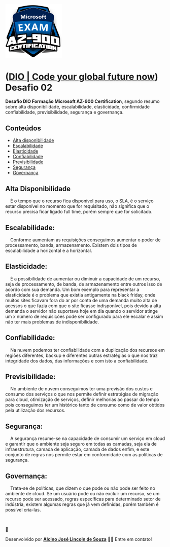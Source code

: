 <img src="/image/cursoDioAzure.png" title="" alt="cursoDioAzure.png" width="179">

# ([DIO | Code your global future now](https://www.dio.me/en)) Desafio 02

**Desafio DIO Formação Microsoft AZ-900 Certification**, segundo resumo sobre alta disponibilidade, escalabilidade, elasticidade, confirmidade confiabilidade, previsibilidade, segurança e governança.

## Conteúdos

<!--ts-->

* [Alta disponibilidade](#altaDisponibilidade)
* [Escalabilidade](#escalabilidade)
* [Elasticidade](#elasticidade)
* [Confiabilidade](#confiabilidade)
* [Previsibilidade](#previsibilidade)
* [Segurança](#segurança)
* [Governança](#governança)

<!--te-->



## Alta Disponibilidade

      É o tempo que o recurso fica disponível para uso, o SLA, é o serviço estar disponível no momento que for requisitado, não significa que o recurso precisa ficar ligado full time, porém sempre que for solicitado.

## Escalabilidade:

    Conforme aumentam as requisições conseguimos aumentar o poder de processamento, banda, armazenamento. Existem dois tipos de escalabilidade a horizontal e a horizontal.

## Elasticidade:

    É a possibilidade de aumentar ou diminuir a capacidade de um recurso, seja de processamento, de banda, de armazenamento entre outros isso de acordo com sua demanda. Um bom exemplo para representar a elasticidade é o problema que existia antigamente na black friday, onde muitos sites ficavam fora do ar por conta de uma demanda muito alta de acessos o que fazia com que o site ficasse indisponível, pois devido a alta demanda o servidor não suportava hoje em dia quando o servidor atinge um x número de requisições pode ser configurado para ele escalar e assim não ter mais problemas de indisponibilidade.

## Confiabilidade:

    Na nuvem podemos ter confiabilidade com a duplicação dos recursos em regiões diferentes, backup e diferentes outras estratégias o que nos traz integridade dos dados, das informações e com isto a confiabilidade.

## Previsibilidade:

    No ambiente de nuvem conseguimos ter uma previsão dos custos e consumo dos serviços o que nos permite definir estratégias de migração para cloud, otimização de serviços, definir melhorias ao passar do tempo pois conseguimos ter um histórico tanto de consumo como de valor obtidos pela utilização dos recursos.

## Segurança:

    A segurança resume-se na capacidade de consumir um serviço em cloud e garantir que o ambiente seja seguro em todas as camadas, seja ela de infraestrutura, camada de aplicação, camada de dados enfim, e este conjunto de regras nos permite estar em conformidade com as políticas de segurança.

## Governança:

    Trata-se de políticas, que dizem o que pode ou não pode ser feito no ambiente de cloud. Se um usuário pode ou não excluir um recurso, se um recurso pode ser acessado, regras específicas para determinado setor de indústria, existem algumas regras que já vem definidas, porém também é possível cria-las.



<a href="www.linkedin.com/in/lincolntec">
 <img style="border-radius: 50%;" src="https://avatars.githubusercontent.com/u/17651227?s=400&u=ed46bef85a6c3069307d3dc6abc5a2777c118355&v=4" width="100px;" alt=""/>
 <br />
</a>

🚀

Desenvolvido por <b>[Alcino José Lincoln de Souza](www.linkedin.com/in/lincolntec)</b> 👋🏽 Entre em contato!






